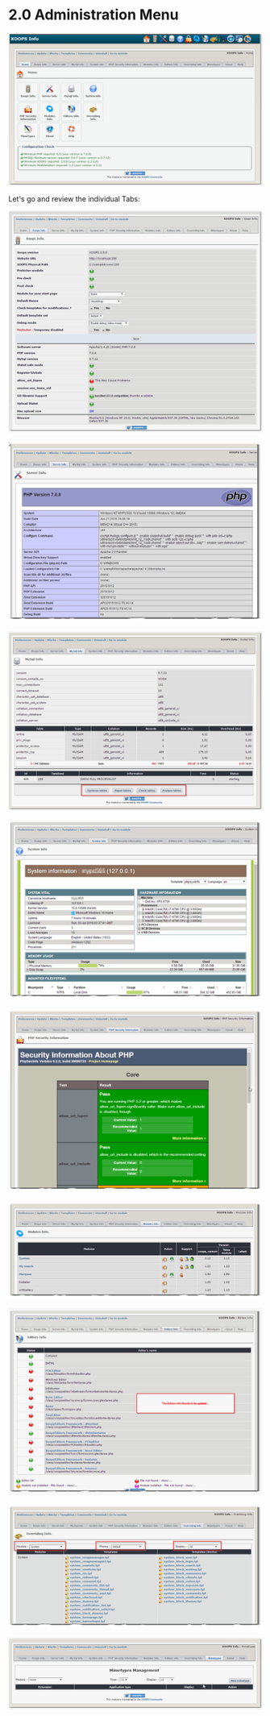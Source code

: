 # 2.0 Administration Menu

![](../assets/image001.png)

Let's go and review the individual Tabs:

![](../assets/image003.png)


![](../assets/image004.png)


![](../assets/image005.png)


![](../assets/image006.png)


![](../assets/image007.png)


![](../assets/image008.png)


![](../assets/image009.png)


![](../assets/image010.png)


![](../assets/image011.png)


